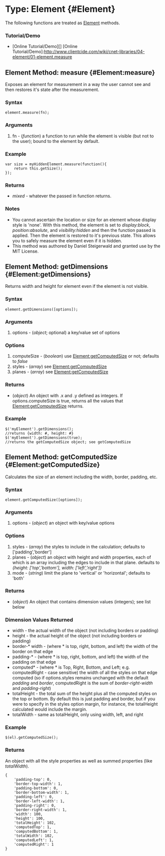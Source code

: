 Type: Element {#Element}
==========================
The following functions are treated as [Element][] methods.

### Tutorial/Demo

* [Online Tutorial/Demo][]
[Online Tutorial/Demo]:http://www.clientcide.com/wiki/cnet-libraries/04-element/01-element.measure


Element Method: measure {#Element:measure}
------------------------------------------

Exposes an element for measurement in a way the user cannot see and then restores it's state after the measurement.

### Syntax

	element.measure(fn);

### Arguments

1. fn - (*function*) a function to run while the element is visible (but not to the user); bound to the element by default.

### Example

	var size = myHiddenElement.measure(function(){
		return this.getSize();
	});

### Returns

* *mixed* - whatever the passed in function returns.

### Notes

* You cannot ascertain the location or size for an element whose display style is 'none'. With this method, the element is set to *display:block*, *position:absolute*, and *visibility:hidden* and then the function passed is applied. Then the element is restored to it's previous state. This allows you to safely measure the element even if it is hidden.
* This method was authored by Daniel Steigerwald and granted use by the MIT License.


Element Method: getDimensions {#Element:getDimensions}
------------------------------------------------------

Returns width and height for element even if the element is not visible.

### Syntax

	element.getDimensions([options]);

### Arguments

1. options - (*object*; optional) a key/value set of options

### Options

1. computeSize - (*boolean*) use [Element:getComputedSize][] or not; defaults to *false*
2. styles - (*array*) see [Element:getComputedSize][]
3. planes - (*array*) see [Element:getComputedSize][]

###	Returns

* (*object*) An object with .x and .y defined as integers. If options.computeSize is true, returns all the values that [Element:getComputedSize][] returns.

### Example

	$('myElement').getDimensions();
	//returns {width: #, height: #}
	$('myElement').getDimensions(true);
	//returns the getComputedSize object; see getComputedSize

Element Method: getComputedSize {#Element:getComputedSize}
----------------------------------------------------------

Calculates the size of an element including the width, border, padding, etc.

### Syntax

	element.getComputedSize([options]);

### Arguments

1. options - (*object*) an object with key/value options

### Options

1. styles - (*array*) the styles to include in the calculation; defaults to ['padding','border']
2. planes - (*object*) an object with height and width properties, each of which is an array including the edges to include in that plane. defaults to *{height: ['top','bottom'], width: ['left','right']}*
3. mode - (*string*) limit the plane to 'vertical' or 'horizontal'; defaults to 'both'

### Returns

* (*object*) An object that contains dimension values (integers); see list below

### Dimension Values Returned

* width - the actual width of the object (not including borders or padding)
* height - the actual height of the object (not including borders or padding)
* border-\* width - (where \* is top, right, bottom, and left) the width of the border on that edge
* padding-\* - (where \* is top, right, bottom, and left) the width of the padding on that edge
* computed\* - (where \* is Top, Right, Bottom, and Left; e.g. computedRight - case sensitive) the width of all the styles on that edge computed (so if options.styles remains unchanged with the default *padding* and *border*, computedRight is the sum of *border-right-width* and *padding-right*)
* totalHeight - the total sum of the height plus all the computed styles on the top or bottom. By default this is just padding and border, but if you were to specify in the styles option margin, for instance, the totalHeight calculated would include the margin.
* totalWidth - same as totalHeight, only using width, left, and right

### Example

	$(el).getComputedSize();

### Returns

An object with all the style properties as well as summed properties (like *totalWidth*).

	{
		'padding-top': 0,
		'border-top-width': 1,
		'padding-bottom': 0,
		'border-bottom-width': 1,
		'padding-left': 0,
		'border-left-width': 1,
		'padding-right': 0,
		'border-right-width': 1,
		'width': 100,
		'height': 100,
		'totalHeight': 102,
		'computedTop': 1,
		'computedBottom': 1,
		'totalWidth': 102,
		'computedLeft': 1,
		'computedRight': 1
	}

[Element:getComputedSize]: #Element:getComputedSize
[Element]: /core/Element/Element
